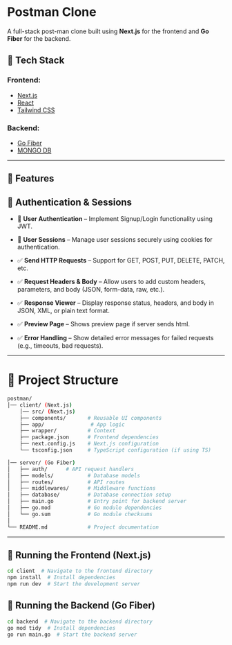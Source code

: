 # Postman Clone

A full-stack post-man clone built using **Next.js** for the frontend and **Go Fiber** for the backend.

## 🚀 Tech Stack

### Frontend:
- [Next.js](https://nextjs.org/)
- [React](https://react.dev/)
- [Tailwind CSS](https://tailwindcss.com/)

### Backend:
- [Go Fiber](https://gofiber.io/)
- [MONGO DB](https://cloud.mongodb.com)

---

## 📌 Features
## 🔹 Authentication & Sessions  
- 🔐 **User Authentication** – Implement Signup/Login functionality using JWT.  
- 🍪 **User Sessions** – Manage user sessions securely using cookies for authentication.  
- ✅ **Send HTTP Requests** – Support for GET, POST, PUT, DELETE, PATCH, etc.  
- ✅ **Request Headers & Body** – Allow users to add custom headers, parameters, and body (JSON, form-data, raw, etc.).  
- ✅ **Response Viewer** – Display response status, headers, and body in JSON, XML, or plain text format.  
- ✅ **Preview Page** – Shows preview page if server sends html. 

- ✅ **Error Handling** – Show detailed error messages for failed requests (e.g., timeouts, bad requests). 


---

# 📂 Project Structure

```bash
postman/
│── client/ (Next.js)
    │── src/ (Next.js)
    ├── components/       # Reusable UI components
    ├── app/               # App logic
    ├── wrapper/          # Context
    ├── package.json      # Frontend dependencies
    ├── next.config.js    # Next.js configuration
    └── tsconfig.json     # TypeScript configuration (if using TS)

│── server/ (Go Fiber)
│   ├── auth/      # API request handlers
│   ├── models/           # Database models
│   ├── routes/           # API routes
│   ├── middlewares/      # Middleware functions
│   ├── database/         # Database connection setup
│   ├── main.go           # Entry point for backend server
│   ├── go.mod            # Go module dependencies
│   └── go.sum            # Go module checksums
│
└── README.md             # Project documentation
```

---

## 🔹 Running the Frontend (Next.js)  

```bash
cd client  # Navigate to the frontend directory
npm install  # Install dependencies
npm run dev  # Start the development server
```
## 🔹 Running the Backend (Go Fiber)  

```bash
cd backend  # Navigate to the backend directory
go mod tidy  # Install dependencies
go run main.go  # Start the backend server
```
